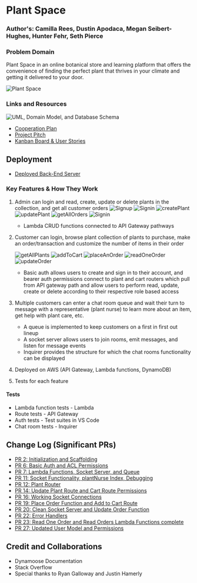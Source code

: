 # Plant Space

### Author's: Camilla Rees, Dustin Apodaca, Megan Seibert-Hughes, Hunter Fehr, Seth Pierce

### Problem Domain

Plant Space in an online botanical store and learning platform that offers the convenience of finding the perfect plant that thrives in your climate and getting it delivered to your door.

![Plant Space](./assets/plantspace.jpg)

### Links and Resources

![UML, Domain Model, and Database Schema](./assets/plantSpace-UML.png)

- [Cooperation Plan](https://github.com/CHSMD/plant.space/blob/main/documentation/cooperation-plan.md)
- [Project Pitch](https://github.com/CHSMD/plant.space/blob/main/documentation/project-pitch.md)
- [Kanban Board & User Stories](https://github.com/orgs/CHSMD/projects/1)

## Deployment

- [Deployed Back-End Server](https://cognb1larg.execute-api.us-west-2.amazonaws.com/plantspace)

### Key Features & How They Work

1. Admin can login and read, create, update or delete plants in the collection, and get all customer orders
    ![Signup](./assets/signup.png)
    ![Signin](./assets/signin.png)
    ![createPlant](./assets/createPlant.png)
    ![updatePlant](./assets/updatePlant.png)
    ![getAllOrders](./assets/getAllOrders.png)
    ![Signin](./assets/signin.png)

    - Lambda CRUD functions connected to API Gateway pathways

2. Customer can login, browse plant collection of plants to purchase, make an order/transaction and customize the number of items in their order

    ![getAllPlants](./assets/getAllPlants.png)
    ![addToCart](./assets/addToCart.png)
    ![placeAnOrder](./assets/placeAnOrder.png)
    ![readOneOrder](./assets/readOneOrder.png)
    ![updateOrder](./assets/updateOrder.png)

    -  Basic auth allows users to create and sign in to their account, and bearer auth permissions connect to plant and cart routers which pull from API gateway path and allow users to perform read, update, create or delete according to their respective role based access

3. Multiple customers can enter a chat room queue and wait their turn to message with a representative (plant nurse) to learn more about an item, get help with plant care, etc.
    ![]()
    - A queue is implemented to keep customers on a first in first out lineup
    - A socket server allows users to join rooms, emit messages, and listen for message events
    - Inquirer provides the structure for which the chat rooms functionality can be displayed

4. Deployed on AWS (API Gateway, Lambda functions, DynamoDB)
5. Tests for each feature

#### Tests

- Lambda function tests - Lambda
- Route tests - API Gateway
- Auth tests - Test suites in VS Code
- Chat room tests - Inquirer

## Change Log (Significant PRs)

- [PR 2: Initialization and Scaffolding](https://github.com/CHSMD/plant.space/pull/2)
- [PR 6: Basic Auth and ACL Permissions](https://github.com/CHSMD/plant.space/pull/6)
- [PR 7: Lambda Functions, Socket Server, and Queue](https://github.com/CHSMD/plant.space/pull/7)
- [PR 11: Socket Functionality, plantNurse Index, Debugging](https://github.com/CHSMD/plant.space/pull/11)
- [PR 12: Plant Router](https://github.com/CHSMD/plant.space/pull/12)
- [PR 14: Update Plant Route and Cart Route Permissions](https://github.com/CHSMD/plant.space/pull/14)
- [PR 16: Working Socket Connections](https://github.com/CHSMD/plant.space/pull/16)
- [PR 19: Place Order Function and Add to Cart Route](https://github.com/CHSMD/plant.space/pull/19)
- [PR 20: Clean Socket Server and Update Order Function](https://github.com/CHSMD/plant.space/pull/20)
- [PR 22: Error Handlers](https://github.com/CHSMD/plant.space/pull/22)
- [PR 23: Read One Order and Read Orders Lambda Functions complete](https://github.com/CHSMD/plant.space/pull/23)
- [PR 27: Updated User Model and Permissions](https://github.com/CHSMD/plant.space/pull/27)

## Credit and Collaborations

- Dynamoose Documentation
- Stack Overflow
- Special thanks to Ryan Galloway and Justin Hamerly

